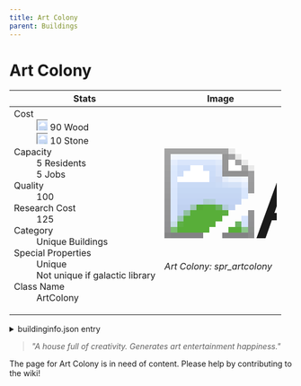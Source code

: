 ```yaml
---
title: Art Colony
parent: Buildings
---
```

# Art Colony

[//]: # (Pre-generated content)
<table><thead><tr><th>Stats</th><th>Image</th></tr></thead><tbody><tr><td><dl><dt>Cost</dt><dd><div class="resource-icon"><img style="object-position: -637px -751px;" src="https://tfe2-wiki.github.io/assets/sprites.png"></div> 90 Wood<br><div class="resource-icon"><img style="object-position: -637px -737px;" src="https://tfe2-wiki.github.io/assets/sprites.png"></div> 10 Stone</dd><dt>Capacity</dt><dd>5 Residents<br>5 Jobs</dd><dt>Quality</dt><dd>100</dd><dt>Research Cost</dt><dd>125</dd><dt>Category</dt><dd>Unique Buildings</dd><dt>Special Properties</dt><dd>Unique<br>Not unique if galactic library</dd><dt>Class Name</dt><dd>ArtColony</dd></dl></td><td><style>.building-image {width: 200px;height: 200px;overflow: hidden;position: relative;}.building-image img {image-rendering: pixelated;object-fit: none;transform: scale(10);transform-origin: left top;position: absolute;left: 0;top: 0;}.resource-image {width: 200px;height: 200px;overflow: hidden;position: relative;}.resource-image img {image-rendering: pixelated;object-fit: none;transform: scale(20);transform-origin: left top;position: absolute;left: 0;top: 0;}.building-icon {width: 20px;height: 20px;overflow: hidden;position: relative;display: inline-block;}.building-icon img {image-rendering: pixelated;object-fit: none;transform: scale(1);transform-origin: left top;position: absolute;left: 0;top: 0;}.resource-icon {width: 20px;height: 20px;overflow: hidden;position: relative;display: inline-block;}.resource-icon img {image-rendering: pixelated;object-fit: none;transform: scale(2);transform-origin: left top;position: absolute;left: 0;top: 0;}</style><div class="building-image"><img style="object-position: -298px -912px;" src="https://tfe2-wiki.github.io/assets/sprites.png" alt="Art Colony Back"><img style="object-position: -24px -826px;" src="https://tfe2-wiki.github.io/assets/sprites.png" alt="Art Colony"></div><i>Art Colony: spr_artcolony</i></td></tr></tbody></table><details><summary>buildinginfo.json entry</summary>```json
	{
    "className": "ArtColony",
    "food": 0,
    "wood": 90,
    "stone": 10,
    "machineParts": 0,
    "refinedMetal": 0,
    "computerChips": 0,
    "knowledge": 125,
    "category": "Unique Buildings",
    "unlockedByDefault": false,
    "specialInfo": [
        "Unique",
        "Not unique if galactic library"
    ],
    "residents": 5,
    "quality": 100,
    "jobs": 5,
    "buttonBack": "spr_artcolony_buttonback"
}
	```</details><blockquote><i>"A house full of creativity. Generates art entertainment happiness."</i></blockquote>

The page for Art Colony is in need of content. Please help by contributing to the wiki!
